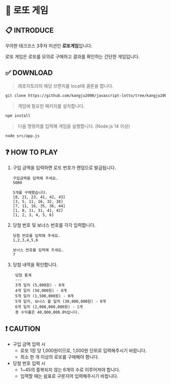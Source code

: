 # 🎰 로또 게임

## 📋 INTRODUCE
우아한 테크코스 3주차 미션인 **로또게임**입니다.

로또 게임은 로또를 모의로 구매하고 결과를 확인하는 간단한 게임입니다.

## ✅ DOWNLOAD
> 레포지토리의 해당 브랜치를 local에 클론을 합니다.
```bash
git clone https://github.com/kangju2000/javascript-lotto/tree/kangju2000
```
> 게임에 필요한 패키지를 설치합니다.
```bash
npm install
```
> 다음 명령어를 입력해 게임을 실행합니다. (Node.js 14 이상)
```bash
node src/app.js
```

## ❓ HOW TO PLAY
1. 구입 금액을 입력하면 로또 번호가 랜덤으로 발급됩니다.
   ```
   구입금액을 입력해 주세요.
   5000

   5개를 구매했습니다.
   [8, 21, 23, 41, 42, 43]
   [3, 5, 11, 16, 32, 38]
   [7, 11, 16, 35, 36, 44]
   [1, 8, 11, 31, 41, 42]
   [1, 2, 3, 4, 5, 6]
   ```
2. 당첨 번호 및 보너스 번호를 각각 입력합니다. 
   ```
   당첨 번호를 입력해 주세요.
   1,2,3,4,5,6

   보너스 번호를 입력해 주세요.
   7
   ```
3. 당첨 내역을 확인합니다.
   ```
    당첨 통계
    ---
    3개 일치 (5,000원) - 0개
    4개 일치 (50,000원) - 0개
    5개 일치 (1,500,000원) - 0개
    5개 일치, 보너스 볼 일치 (30,000,000원) - 0개
    6개 일치 (2,000,000,000원) - 1개
    총 수익률은 40,000,000.0%입니다.
   ```

## ❗ CAUTION
- 구입 금액 입력 시
  - 로또 1장 당 1,000원이므로, 1,000원 단위로 입력해주시기 바랍니다.
  - 최소 한 개 이상의 로또를 구매해야 함니다.
- 당첨 번호 입력 시
  - 1~45의 중복되지 않는 6개의 수로 이루어져야 합니다.
  - 입력할 때는 쉼표로 구분지어 입력해주시기 바랍니다. 

